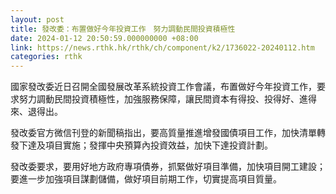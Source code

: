 ```yaml
---
layout: post
title: 發改委：布置做好今年投資工作　努力調動民間投資積極性
date: 2024-01-12 20:50:59.000000000 +08:00
link: https://news.rthk.hk/rthk/ch/component/k2/1736022-20240112.htm
categories: rthk
---
```


國家發改委近日召開全國發展改革系統投資工作會議，布置做好今年投資工作，要求努力調動民間投資積極性，加強服務保障，讓民間資本有得投、投得好、進得來、退得出。

發改委官方微信刊登的新聞稿指出，要高質量推進增發國債項目工作，加快清單轉發下達及項目實施；發揮中央預算內投資效益，加快下達投資計劃。

發改委要求，要用好地方政府專項債券，抓緊做好項目準備，加快項目開工建設；要進一步加強項目謀劃儲備，做好項目前期工作，切實提高項目質量。
